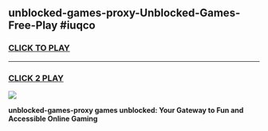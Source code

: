 
## unblocked-games-proxy-Unblocked-Games-Free-Play #iuqco
<h3>
<a href="https://us.freeplayer.one?title=unblocked-games-proxy&ref=9M">CLICK TO PLAY</a></h3>
<hr>

<h3>
<a href="https://us.freeplayer.one?title=unblocked-games-proxy&ref=9M">CLICK 2 PLAY</a>
  
</h3>

<a href="https://us.freeplayer.one?title=unblocked-games-proxy&ref=9M"><img src="https://clearcache.store/games.png"></a>


**unblocked-games-proxy games unblocked: Your Gateway to Fun and Accessible Online Gaming**
